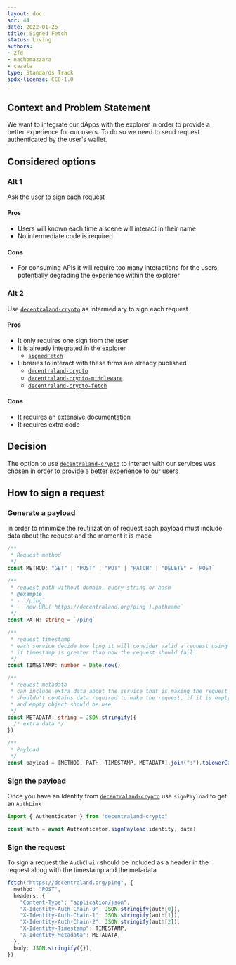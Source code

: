 ```yaml
---
layout: doc
adr: 44
date: 2022-01-26
title: Signed Fetch
status: Living
authors:
- 2fd
- nachomazzara
- cazala
type: Standards Track
spdx-license: CC0-1.0
---
```


## Context and Problem Statement

We want to integrate our dApps with the explorer in order to provide a better experience for our users. To do so we need to send request authenticated by the user's wallet.

## Considered options

### Alt 1

Ask the user to sign each request

#### Pros

- Users will known each time a scene will interact in their name
- No intermediate code is required

#### Cons

- For consuming APIs it will require too many interactions for the users, potentially degrading the experience within the explorer

### Alt 2

Use [`decentraland-crypto`](https://github.com/decentraland/decentraland-crypto) as intermediary to sign each request

#### Pros

- It only requires one sign from the user
- It is already integrated in the explorer
  - [`signedFetch`](https://docs.decentraland.org/development-guide/network-connections/#signed-requests)
- Libraries to interact with these firms are already published
  - [`decentraland-crypto`](https://github.com/decentraland/decentraland-crypto)
  - [`decentraland-crypto-middleware`](https://github.com/decentraland/decentraland-crypto-middleware)
  - [`decentraland-crypto-fetch`](https://github.com/decentraland/decentraland-crypto-fetch)

#### Cons

- It requires an extensive documentation
- It requires extra code

## Decision

The option to use [`decentraland-crypto`](https://github.com/decentraland/decentraland-crypto) to interact with our services was chosen in order to provide a better experience to our users

## How to sign a request

### Generate a payload

In order to minimize the reutilization of request each payload must include data about the request and the moment it is made

```typescript
/**
 * Request method
 */
const METHOD: "GET" | "POST" | "PUT" | "PATCH" | "DELETE" = `POST`

/**
 * request path without domain, query string or hash
 * @example
 * - `/ping`
 * - `new URL('https://decentraland.org/ping').pathname`
 */
const PATH: string = `/ping`

/**
 * request timestamp
 * each service decide how long it will consider valid a request using this timestamp,
 * if timestamp is greater than now the request should fail
 */
const TIMESTAMP: number = Date.now()

/**
 * request metadata
 * can include extra data about the service that is making the request
 * shouldn't contains data required to make the request, if it is empty
 * and empty object should be use
 */
const METADATA: string = JSON.stringify({
  /* extra data */
})

/**
 * Payload
 */
const payload = [METHOD, PATH, TIMESTAMP, METADATA].join(":").toLowerCase()
```

### Sign the payload

Once you have an Identity from [`decentraland-crypto`](https://github.com/decentraland/decentraland-crypto) use `signPayload` to get an `AuthLink`

```typescript
import { Authenticator } from "decentraland-crypto"

const auth = await Authenticator.signPayload(identity, data)
```

### Sign the request

To sign a request the `AuthChain` should be included as a header in the request along with the timestamp and the metadata

```typescript
fetch("https://decentraland.org/ping", {
  method: "POST",
  headers: {
    "Content-Type": "application/json",
    "X-Identity-Auth-Chain-0": JSON.stringify(auth[0]),
    "X-Identity-Auth-Chain-1": JSON.stringify(auth[1]),
    "X-Identity-Auth-Chain-2": JSON.stringify(auth[2]),
    "X-Identity-Timestamp": TIMESTAMP,
    "X-Identity-Metadata": METADATA,
  },
  body: JSON.stringify({}),
})
```
